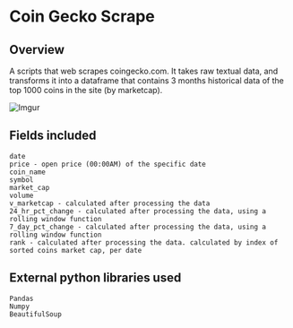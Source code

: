 # Coin Gecko Scrape
## Overview 
A scripts that web scrapes coingecko.com. It takes raw textual data, and transforms it into a dataframe that contains 3 months historical data of the top 1000 coins in the site (by marketcap).


![Imgur](https://i.imgur.com/CozCdI4.png)

## Fields included
```
date
price - open price (00:00AM) of the specific date
coin_name
symbol
market_cap
volume
v_marketcap - calculated after processing the data
24_hr_pct_change - calculated after processing the data, using a rolling window function
7_day_pct_change - calculated after processing the data, using a rolling window function
rank - calculated after processing the data. calculated by index of sorted coins market cap, per date
```


## External python libraries used
```
Pandas
Numpy
BeautifulSoup
```
